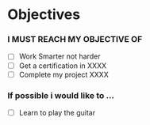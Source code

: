 
# Objectives

### I MUST REACH MY OBJECTIVE OF 
- [ ] Work Smarter not harder
- [ ] Get a certification in XXXX
- [ ] Complete my project XXXX

### If possible i would like to ...
- [ ] Learn to play the guitar 